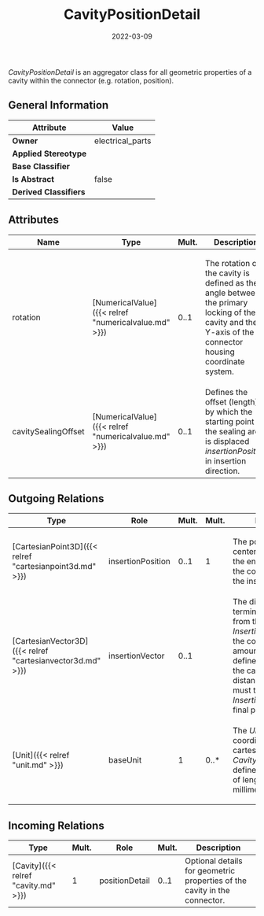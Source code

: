 ﻿---
title: CavityPositionDetail
toc: false
type: specs
date: "2022-03-09"
draft: false
specification: VEC
version: 2.0.0
documentType: "Recommendation"
elementType: Class
classes:
  - CavityPositionDetail
menu_name: vec-2.0.0
---
<i>CavityPositionDetail</i> is an aggregator class for all geometric properties of a cavity within the connector (e.g. rotation, position).

## General Information

| Attribute               | Value |
|-------------------------|-------|
| **Owner**               | electrical_parts |
| **Applied Stereotype**  |   |
| **Base Classifier**     |   |
| **Is Abstract**         | false |
| **Derived Classifiers** |   |

## Attributes
|  Name  |  Type  |  Mult.  |  Description  |  Owning Classifier  |
|--------|--------|---------|---------------|--------------|
|rotation | [NumericalValue]({{< relref "numericalvalue.md" >}}) | 0..1 | <p> The rotation of the cavity is defined as the angle between the primary locking of the cavity and the Y-axis of the connector housing coordinate system.      </p> | [CavityPositionDetail]({{< relref "cavitypositiondetail.md" >}}) |
|cavitySealingOffset | [NumericalValue]({{< relref "numericalvalue.md" >}}) | 0..1 | Defines the offset (length) by which the starting point of the sealing area is displaced <i>insertionPosition </i>in insertion direction. | [CavityPositionDetail]({{< relref "cavitypositiondetail.md" >}}) |

## Outgoing Relations
|    Type  |   Role   |   Mult.   |   Mult.   |   Description   |
|----------|----------|-----------|-----------|-----------------|
| [CartesianPoint3D]({{< relref "cartesianpoint3d.md" >}}) | insertionPosition | 0..1 | 1 | <p> The position of the center of the cavity in the entrance surface of the connector during the insertion process.      </p> |
| [CartesianVector3D]({{< relref "cartesianvector3d.md" >}}) | insertionVector | 0..1 |  | The direction in which a terminal is inserted from the <i>InsertionPosition</i> into the connector. The amount of the vector defines the length auf the cavity&#160;(The distance the terminal must travel from the <i>InsertionPostion </i>to its final position. |
| [Unit]({{< relref "unit.md" >}}) | baseUnit | 1 | 0..* | <p> The <i>Unit</i> in which all coordinates (e.g. cartesian points) of this <i>CavityPositionDetail&#160;</i>are defined. Shall be a unit of length&#160;(e.g. millimetre).      </p> |
##  Incoming Relations
|    Type  |   Mult.  |   Role    |   Mult.   |   Description  |
|----------|----------|-----------|-----------|----------------|
| [Cavity]({{< relref "cavity.md" >}}) | 1 | positionDetail | 0..1 | Optional details for geometric properties of the cavity in the connector. |
